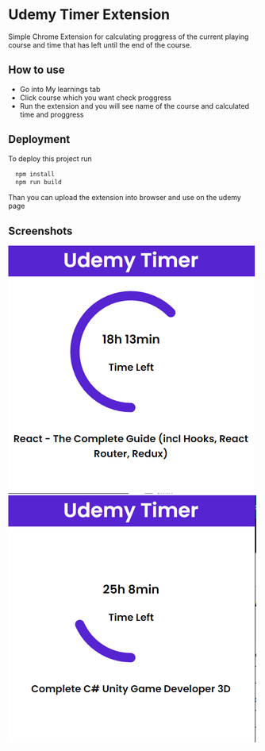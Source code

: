 
# Udemy Timer Extension

Simple Chrome Extension for calculating proggress of the current playing course and time that has left until the end of the course.



## How to use

- Go into My learnings tab
- Click course which you want check proggress
- Run the extension and you will see name of the course and calculated time and proggress




## Deployment

To deploy this project run

```bash
  npm install
  npm run build
```
Than you can upload the extension into browser and use on the udemy page


## Screenshots

![App Screenshot](https://github.com/Minio931/Udemy-Timer/blob/main/UdemyTimer-1.png)
![App Screenshot](https://github.com/Minio931/Udemy-Timer/blob/main/UdemyTimer-2.png)

